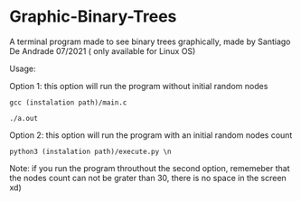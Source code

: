 # Graphic-Binary-Trees
A terminal program made to see binary trees graphically, made by Santiago De Andrade 07/2021 ( only available for Linux OS)

Usage:

Option 1: this option will run the program without initial random nodes

    gcc (instalation path)/main.c 
    
    ./a.out

Option 2: this option will run the program with an initial random nodes count 

    python3 (instalation path)/execute.py \n 


Note: if you run the program throuthout the second option, rememeber that the nodes count can not be grater than 30, there is no space in the screen xd)
